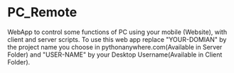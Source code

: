 # PC_Remote
WebApp to control some functions of PC using your mobile (Website), with client and server scripts. To use this web app replace "YOUR-DOMIAN" by the project name you choose in pythonanywhere.com(Available in Server Folder) and "USER-NAME" by your Desktop Username(Available in Client Folder).
